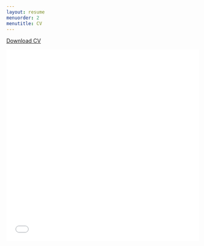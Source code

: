 ```yaml
---
layout: resume
menuorder: 2
menutitle: CV
---
```

<a href="/assets/cv/currentcv.pdf" download="SamuelBHarris_CV">Download CV</a>

<embed src="/assets/cv/currentcv.pdf" width="100%" height="500" />

<!-- ### Footer

Last updated: May 2013 -->


